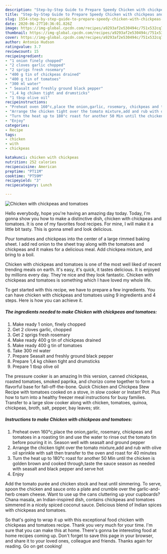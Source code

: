 ```yaml
---
description: "Step-by-Step Guide to Prepare Speedy Chicken with chickpeas and tomatoes"
title: "Step-by-Step Guide to Prepare Speedy Chicken with chickpeas and tomatoes"
slug: 1554-step-by-step-guide-to-prepare-speedy-chicken-with-chickpeas-and-tomatoes
date: 2020-06-27T10:36:01.826Z
image: https://img-global.cpcdn.com/recipes/a9293af2e530494c/751x532cq70/chicken-with-chickpeas-and-tomatoes-recipe-main-photo.jpg
thumbnail: https://img-global.cpcdn.com/recipes/a9293af2e530494c/751x532cq70/chicken-with-chickpeas-and-tomatoes-recipe-main-photo.jpg
cover: https://img-global.cpcdn.com/recipes/a9293af2e530494c/751x532cq70/chicken-with-chickpeas-and-tomatoes-recipe-main-photo.jpg
author: Antonio Hudson
ratingvalue: 3.7
reviewcount: 15
recipeingredient:
- "1 onion finely chopped"
- "2 cloves garlic chopped"
- "2 sprigs fresh rosemary"
- "400 g tin of chickpeas drained"
- "400 g tin of tomatoes"
- "300 ml water"
- " Seasalt and freshly ground black pepper"
- "1,4 kg chiken tight and drumsticks"
- "1 tbsp olive oil"
recipeinstructions:
- "Preheat oven 160°c,place the onion,garlic, rosemary, chickpeas and tomatoes in a roasting tin and use the water to rinse out the tomato tin before pouring it in. Season well with seasalt and ground pepper"
- "Arrange the chicken tight over the tomato mixture,add and rub with olive oil sprinkle with salt then transfer to the oven and roast for 40 minutes"
- "Turn the heat up to 180°c roast for another 50 Min until the chicken is golden brown and cooked through,taste the sauce season as needed with seasalt and black pepper and serve hot"
- "Enjoy"
categories:
- Recipe
tags:
- chicken
- with
- chickpeas

katakunci: chicken with chickpeas 
nutrition: 252 calories
recipecuisine: American
preptime: "PT11M"
cooktime: "PT59M"
recipeyield: "3"
recipecategory: Lunch

---
```



![Chicken with chickpeas and tomatoes](https://img-global.cpcdn.com/recipes/a9293af2e530494c/751x532cq70/chicken-with-chickpeas-and-tomatoes-recipe-main-photo.jpg)

Hello everybody, hope you're having an amazing day today. Today, I'm gonna show you how to make a distinctive dish, chicken with chickpeas and tomatoes. It is one of my favorites food recipes. For mine, I will make it a little bit tasty. This is gonna smell and look delicious.

Pour tomatoes and chickpeas into the center of a large rimmed baking sheet. I add red onion to the sheet tray along with the tomatoes and chickpeas and it makes for a delicious meal. Add chickpea mixture, and bring to a boil.

Chicken with chickpeas and tomatoes is one of the most well liked of recent trending meals on earth. It's easy, it's quick, it tastes delicious. It is enjoyed by millions every day. They're nice and they look fantastic. Chicken with chickpeas and tomatoes is something which I have loved my whole life.


To get started with this recipe, we have to prepare a few ingredients. You can have chicken with chickpeas and tomatoes using 9 ingredients and 4 steps. Here is how you can achieve it.

<!--inarticleads1-->

##### The ingredients needed to make Chicken with chickpeas and tomatoes:

1. Make ready 1 onion, finely chopped
1. Get 2 cloves garlic, chopped
1. Get 2 sprigs fresh rosemary
1. Make ready 400 g tin of chickpeas drained
1. Make ready 400 g tin of tomatoes
1. Take 300 ml water
1. Prepare  Seasalt and freshly ground black pepper
1. Prepare 1,4 kg chiken tight and drumsticks
1. Prepare 1 tbsp olive oil


The pressure cooker is an amazing In this version, canned chickpeas, roasted tomatoes, smoked paprika, and chorizo come together to form a flavorful base for fall-off-the-bone. Quick Chicken and Chickpea Stew Recipe with tomatoes cooked on a stove, in slow cooker or Instant Pot. Plus how to turn into a healthy freezer meal instructions for busy families. Transfer to a large slow cooker along with chicken, tomatoes, quinoa, chickpeas, broth, salt, pepper, bay leaves; stir. 

<!--inarticleads2-->

##### Instructions to make Chicken with chickpeas and tomatoes:

1. Preheat oven 160°c,place the onion,garlic, rosemary, chickpeas and tomatoes in a roasting tin and use the water to rinse out the tomato tin before pouring it in. Season well with seasalt and ground pepper
1. Arrange the chicken tight over the tomato mixture,add and rub with olive oil sprinkle with salt then transfer to the oven and roast for 40 minutes
1. Turn the heat up to 180°c roast for another 50 Min until the chicken is golden brown and cooked through,taste the sauce season as needed with seasalt and black pepper and serve hot
1. Enjoy


Add the tomato purée and chicken stock and heat until simmering. To serve, spoon the chicken and sauce onto a plate and crumble over the garlic-and-herb cream cheese. Want to use up the cans cluttering up your cupboards? Chana masala, an Indian-inspired dish, contains chickpeas and tomatoes simmered in a nicely spiced coconut sauce. Delicious blend of Indian spices with chickpeas and tomatoes. 

So that's going to wrap it up with this exceptional food chicken with chickpeas and tomatoes recipe. Thank you very much for your time. I'm sure that you can make this at home. There's gonna be interesting food at home recipes coming up. Don't forget to save this page in your browser, and share it to your loved ones, colleague and friends. Thanks again for reading. Go on get cooking!
